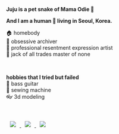 **Juju is a pet snake of Mama Odie 🐍**

**And I am a human 🧑 living in Seoul, Korea.**  

🏠 homebody  
📓 obsessive archiver  
🤬 professional resentment expression artist  
🎃 jack of all trades master of none  

<br />

**hobbies that I tried but failed**  
🎸 bass guitar  
🧵 sewing machine  
👓 3d modeling  

<br />

<a href="https://blog.naver.com/southpoley">
    <img 
        src="http://img.shields.io/badge/-blog-03C75A?style=flat?&logoColor=ffffff&logo=Naver&link=https://blog.naver.com/southpoley"
        style="height : auto; margin-left : 10px; margin-right : 10px; margin-top : 20px;"/>
</a>

<a href="https://www.instagram.com/southpole_pbf/">
    <img
         src="https://img.shields.io/badge/-instagram-E4405F?style=flat?&logoColor=ffffff&logo=instagram&link=https://www.instagram.com/southpole_pbf/" 
         style="height : auto; margin-left : 10px; margin-right : 10px; margin-top : 20px;"/>
</a>

<a href="https://www.linkedin.com/in/namju-yun-604110158/">
    <img
         src="https://img.shields.io/badge/-linkedin-0A66C2?style=flat&logo=LInkedin&link=https://www.linkedin.com/in/namju-yun-604110158/" 
         style="height : auto; margin-left : 10px; margin-right : 10px; margin-top : 20px;"/>
</a>


<!--
**jujusnake/jujusnake** is a ✨ _special_ ✨ repository because its `README.md` (this file) appears on your GitHub profile.

Here are some ideas to get you started:

- 🔭 I’m currently working on ...
- 🌱 I’m currently learning ...
- 👯 I’m looking to collaborate on ...
- 🤔 I’m looking for help with ...
- 💬 Ask me about ...
- 📫 How to reach me: ...
- 😄 Pronouns: ...
- ⚡ Fun fact: ...
-->
